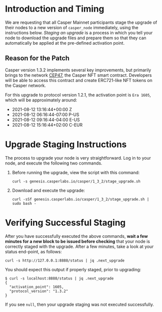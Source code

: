 # Introduction and Timing
We are requesting that all Casper Mainnet participants stage the upgrade of their nodes to a new version of `casper_node` immediately, using the instructions below. _Staging an upgrade_ is a process in which you tell your node to download the upgrade files and prepare them so that they can automatically be applied at the pre-defined activation point.

## Reason for the Patch
Casper version 1.3.2 implements several key improvements, but primarily brings to the network [CEP47](https://github.com/casper-network/ceps/pull/47), the Casper NFT smart contract. Developers will be able to access this contract and create ERC721-like NFT tokens on the Casper network.

For this upgrade to protocol version 1.2.1, the activation point is `Era 1605`, which will be approximately around:
* 2021-08-12 13:16:44+00:00 Z    
* 2021-08-12 06:16:44-07:00 P-US    
* 2021-08-12 09:16:44-04:00 E-US    
* 2021-08-12 15:16:44+02:00 C-EUR

# Upgrade Staging Instructions
The process to upgrade your node is very straightforward. Log in to your node, and execute the following two commands.

1. Before running the upgrade, view the script with this command:

    `curl -s genesis.casperlabs.io/casper/1_3_2/stage_upgrade.sh`

2. Download and execute the upgrade:

    `curl -sSf genesis.casperlabs.io/casper/1_3_2/stage_upgrade.sh | sudo bash -`

# Verifying Successful Staging
After you have successfully executed the above commands, **wait a few minutes for a new block to be issued before checking** that your node is correctly staged with the upgrade. After a few minutes, take a look at your status end-point, as follows:

`curl -s http://127.0.0.1:8888/status | jq .next_upgrade`

You should expect this output if properly staged, prior to upgrading:

    $ curl -s localhost:8888/status | jq .next_upgrade
    {
      "activation_point": 1605,
      "protocol_version": "1.3.2"
    }


If you see `null`, then your upgrade staging was not executed successfully.